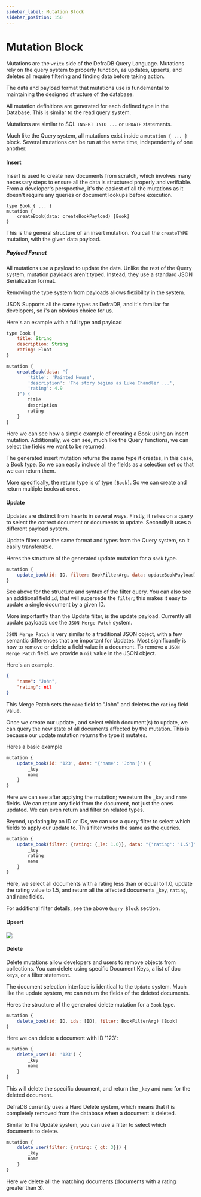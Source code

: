 ```yaml
---
sidebar_label: Mutation Block
sidebar_position: 150
---
```

# Mutation Block

Mutations are the `write` side of the DefraDB Query Language. Mutations rely on the query system to properly function, as updates, upserts, and deletes all require filtering and finding data before taking action. 

The data and payload format that mutations use is fundemental to maintaining the designed structure of the database.

All mutation definitions are generated for each defined type in the Database. This is similar to the read query system.

Mutations are similar to SQL `INSERT INTO ...` or `UPDATE` statements.

Much like the Query system, all mutations exist inside a `mutation { ... }` block. Several mutations can be run at the same time, independently of one another.

#### Insert
Insert is used to create new documents from scratch, which involves many necessary steps to ensure all the data is structured properly and verifiable. From a developer's perspective, it's the easiest of all the mutations as it doesn't require any queries or document lookups before execution.

```javascript=
type Book { ... }
mutation {
    createBook(data: createBookPayload) [Book]
}
```

This is the general structure of an insert mutation. You call the `createTYPE` mutation, with the given data payload.

##### Payload Format
All mutations use a payload to update the data. Unlike the rest of the Query system, mutation payloads aren't typed. Instead, they use a standard JSON Serialization format.

Removing the type system from payloads allows flexibility in the system.

JSON Supports all the same types as DefraDB, and it's familiar for developers, so i's an obvious choice for us.

Here's an example with a full type and payload
```javascript 
type Book {
    title: String
    description: String
    rating: Float
}

mutation {
    createBook(data: "{
        'title': 'Painted House',
        'description': 'The story begins as Luke Chandler ...',
        'rating': 4.9
    }") {
        title
        description
        rating
    }
}
```

Here we can see how a simple example of creating a Book using an insert mutation. Additionally, we can see, much like the Query functions, we can select the fields we want to be returned.

The generated insert mutation returns the same type it creates, in this case, a Book type. So we can easily include all the fields as a selection set so that we can return them. 

More specifically, the return type is of type `[Book]`. So we can create and return multiple books at once.

#### Update
Updates are distinct from Inserts in several ways. Firstly, it relies on a query to select the correct document or documents to update. Secondly it uses a different payload system.

Update filters use the same format and types from the Query system, so it easily transferable.

Heres the structure of the generated update mutation for a `Book` type.
```javascript
mutation {
    update_book(id: ID, filter: BookFilterArg, data: updateBookPayload) [Book]
}
```

See above for the structure and syntax of the filter query. You can also see an additional field `id`, that will supersede the `filter`; this makes it easy to update a single document by a given ID.

More importantly than the Update filter, is the update payload. Currently all update payloads use the `JSON Merge Patch` system.

`JSON Merge Patch` is very similar to a traditional JSON object, with a few semantic differences that are important for Updates. Most significantly is how to remove or delete a field value in a document. To remove a `JSON Merge Patch` field. we provide a `nil` value in the JSON object.

Here's an example.
```json
{
    "name": "John",
    "rating": nil
}
```

This Merge Patch sets the `name` field to "John" and deletes the `rating` field value.

Once we create our update , and select which document(s) to update, we can query the new state of all documents affected by the mutation. This is because our update mutation returns the type it mutates.

Heres a basic example
```javascript
mutation {
    update_book(id: '123', data: "{'name': 'John'}") {
        _key
        name
    }
}

```

Here we can see after applying the mutation; we return the `_key` and `name` fields. We can return any field from the document, not just the ones updated. We can even return and filter on related types.

Beyond, updating by an ID or IDs, we can use a query filter to select which fields to apply our update to. This filter works the same as the queries.

```javascript
mutation {
    update_book(filter: {rating: {_le: 1.0}}, data: "{'rating': '1.5'}") {
        _key
        rating
        name
    }
}
```

Here, we select all documents with a rating less than or equal to 1.0, update the rating value to 1.5, and return all the affected documents `_key`, `rating`, and `name` fields.

For additional filter details, see the above `Query Block` section.

#### Upsert
![](https://img.shields.io/badge/Status-TODO-yellow)

#### Delete
Delete mutations allow developers and users to remove objects from collections. You can delete using specific Document Keys, a list of doc keys, or a filter statement.

The document selection interface is identical to the `Update` system. Much like the update system, we can return the fields of the deleted documents.

Heres the structure of the generated delete mutation for a `Book` type.
```javascript
mutation {
    delete_book(id: ID, ids: [ID], filter: BookFilterArg) [Book]
}
```

Here we can delete a document with ID '123':
```javascript
mutation {
    delete_user(id: '123') {
        _key
        name
    }
}
```

This will delete the specific document, and return the `_key` and `name` for the deleted document.

DefraDB currently uses a Hard Delete system, which means that it is completely removed from the database when a document is deleted.

Similar to the Update system, you can use a filter to select which documents to delete.
```javascript
mutation {
    delete_user(filter: {rating: {_gt: 3}}) {
        _key
        name
    }
}
```

Here we delete all the matching documents (documents with a rating greater than 3).